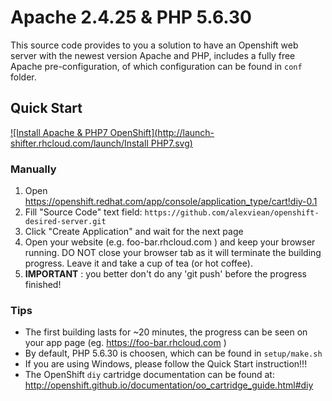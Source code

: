 # Apache 2.4.25 & PHP 5.6.30

This source code provides to you a solution to have an Openshift web server with the newest version Apache and PHP, includes a fully free Apache pre-configuration, of which configuration can be found in `conf` folder.

## Quick Start

[![Install Apache & PHP7 OpenShift](http://launch-shifter.rhcloud.com/launch/Install PHP7.svg)](https://openshift.redhat.com/app/console/application_type/custom?&cartridges[]=diy-0.1&initial_git_url=https://github.com/alexviean/openshift-desired-server.git&name=php)

### Manually

1. Open https://openshift.redhat.com/app/console/application_type/cart!diy-0.1 
2. Fill "Source Code" text field: `https://github.com/alexviean/openshift-desired-server.git`
3. Click "Create Application" and wait for the next page
4. Open your website (e.g. foo-bar.rhcloud.com ) and keep your browser running. DO NOT close your browser tab as it will terminate the building progress. Leave it and take a cup of tea (or hot coffee).
5. **IMPORTANT** : you better don't do any 'git push' before the progress finished!

### Tips

* The first building lasts for ~20 minutes, the progress can be seen on your app page (eg. https://foo-bar.rhcloud.com )
* By default, PHP 5.6.30 is choosen, which can be found in `setup/make.sh`
* If you are using Windows, please follow the Quick Start instruction!!!
* The OpenShift `diy` cartridge documentation can be found at:
http://openshift.github.io/documentation/oo_cartridge_guide.html#diy
